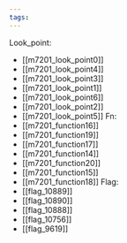 ```yaml
---
tags:
---
```

Look_point:
- [[m7201_look_point0]]
- [[m7201_look_point4]]
- [[m7201_look_point3]]
- [[m7201_look_point1]]
- [[m7201_look_point6]]
- [[m7201_look_point2]]
- [[m7201_look_point5]]
Fn:
- [[m7201_function16]]
- [[m7201_function19]]
- [[m7201_function17]]
- [[m7201_function14]]
- [[m7201_function20]]
- [[m7201_function15]]
- [[m7201_function18]]
Flag:
- [[flag_10889]]
- [[flag_10890]]
- [[flag_10888]]
- [[flag_10756]]
- [[flag_9619]]
